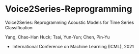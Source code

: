 # Voice2Series-Reprogramming
Voice2Series: Reprogramming Acoustic Models for Time Series Classification

Yang, Chao-Han Huck; Tsai, Yun-Yun; Chen, Pin-Yu

- International Conference on Machine Learning (ICML), 2021
